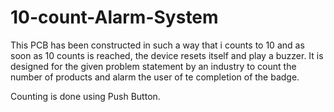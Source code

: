 # 10-count-Alarm-System

This PCB has been constructed in such a way that i counts to 10 and as soon as 10 counts is reached, the device resets itself and play a buzzer. It is designed for the given problem statement by an industry to count the number of products and alarm the user of te completion of the badge. 

Counting is done using Push Button. 

